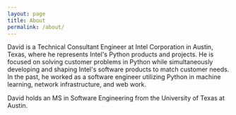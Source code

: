 ```yaml
---
layout: page
title: About
permalink: /about/
---
```


David is a Technical Consultant Engineer at Intel Corporation in Austin, Texas, where he represents Intel's Python products and projects. He is focused on solving customer problems in Python while simultaneously developing and shaping Intel's software products to match customer needs. In the past, he worked as a software engineer utilizing Python in machine learning, network infrastructure, and web work.

David holds an MS in Software Engineering from the University of Texas at Austin.
